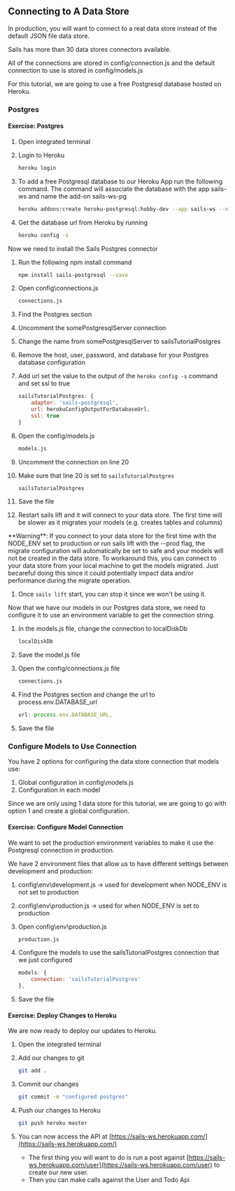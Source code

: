 ## Connecting to A Data Store

In production, you will want to connect to a real data store instead of the default JSON file data store.

Sails has more than 30 data stores connectors available.

All of the connections are stored in config/connection.js and the default connection to use is stored in config/models.js

For this tutorial, we are going to use a free Postgresql database hosted on Heroku.

### Postgres 

<h4 class="exercise-start">
    <b>Exercise</b>: Postgres
</h4>

1. Open integrated terminal
1. Login to Heroku

    ```bash
    heroku login
    ```

1. To add a free Postgresql database to our Heroku App run the following command.  The command will associate the database with the app sails-ws and name the add-on sails-ws-pg

    ```bash
    heroku addons:create heroku-postgresql:hobby-dev --app sails-ws --name sails-ws-pg --wait 
    ```

1. Get the database url from Heroku by running

    ```bash
    heroku config -s
    ```

Now we need to install the Sails Postgres connector

1. Run the following npm install command

    ```bash
    npm install sails-postgresql --save
    ```

1. Open config\connections.js

    ```bash
    connections.js
    ```

1. Find the Postgres section
1. Uncomment the somePostgresqlServer connection 
1. Change the name from somePostgresqlServer to sailsTutorialPostgres
1. Remove the host, user, password, and database for your Postgres database configuration
1. Add url set the value to the output of the `heroku config -s` command and set ssl to true 

    ```javascript
    sailsTutorialPostgres: {
        adapter: 'sails-postgresql',
        url: herokuConfigOutputForDatabaseUrl,
        ssl: true
    }
    ```
1. Open the config/models.js

    ```bash
    models.js
    ```

1. Uncomment the connection on line 20 
1. Make sure that line 20 is set to `sailsTutorialPostgres`

    ```javascript
    sailsTutorialPostgres
    ```

1. Save the file

1. Restart sails lift and it will connect to your data store.  The first time will be slower as it migrates your models (e.g. creates tables and columns)

<div class="alert alert-warning" role="alert">**Warning**: If you connect to your data store for the first time with the NODE_ENV set to production or run sails lift with the --prod flag, the migrate configuration will automatically be set to safe and your models will not be created in the data store.  To workaround this, you can connect to your data store from your local machine to get the models migrated.  Just becareful doing this since it could potentially impact data and/or performance during the migrate operation.  </div>

1. Once `sails lift` start, you can stop it since we won't be using it.

Now that we have our models in our Postgres data store, we need to configure it to use an environment variable to get the connection string.

1. In the models.js file, change the connection to localDiskDb

    ```bash
    localDiskDb
    ```

1. Save the model.js file
1. Open the config/connections.js file

    ```bash
    connections.js
    ```

1. Find the Postgres section and change the url to process.env.DATABASE_url 

    ```javascript
    url: process.env.DATABASE_URL,
    ```

1. Save the file

<div class="exercise-end"></div>

### Configure Models to Use Connection 

You have 2 options for configuring the data store connection that models use:

1. Global configuration in config\models.js
1. Configuration in each model

Since we are only using 1 data store for this tutorial, we are going to go with option 1 and create a global configuration.

<h4 class="exercise-start">
    <b>Exercise</b>: Configure Model Connection
</h4>

We want to set the production environment variables to make it use the Postgresql connection in production.

We have 2 environment files that allow us to have different settings between development and production:

1. config\env\development.js -> used for development when NODE_ENV is not set to production
1. config\env\production.js -> used for when NODE_ENV is set to production

1. Open config\env\production.js

    ```bash
    production.js
    ```

1. Configure the models to use the sailsTutorialPostgres connection that we just configured

    ```javascript
    models: {
        connection: 'sailsTutorialPostgres'
    },
    ```

1. Save the file

<div class="exercise-end"></div>

<h4 class="exercise-start">
    <b>Exercise</b>: Deploy Changes to Heroku
</h4>

We are now ready to deploy our updates to Heroku.

1. Open the integrated terminal
1. Add our changes to git

    ```bash
    git add .
    ```

1. Commit our changes

    ```bash
    git commit -m "configured postgres"
    ```

1. Push our changes to Heroku

    ```bash
    git push heroku master
    ```

1. You can now access the API at [https://sails-ws.herokuapp.com/](https://sails-ws.herokuapp.com/)
    * The first thing you will want to do is run a post against [https://sails-ws.herokuapp.com/user](https://sails-ws.herokuapp.com/user) to create our new user.  
    * Then you can make calls against the User and Todo Api
    
<div class="exercise-end"></div>
